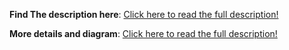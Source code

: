 **Find The description here**: [Click here to read the full description!](https://workat.tech/machine-coding/practice/design-parking-lot-qm6hwq4wkhp8)

**More details and diagram**: [Click here to read the full description!](https://app.napkin.ai/page/CgoiCHByb2Qtb25lEiwKBFBhZ2UaJDM3NGZlZTcxLTBiYWItNDZjMS04MmYwLTFkYjBmMGI2Mjg0Ng?s=1)
